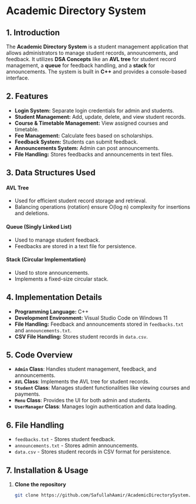 # **Academic Directory System**

## **1. Introduction**
The **Academic Directory System** is a student management application that allows administrators to manage student records, announcements, and feedback. It utilizes **DSA Concepts** like an **AVL tree** for student record management, a **queue** for feedback handling, and a **stack** for announcements. The system is built in **C++** and provides a console-based interface.

## **2. Features**
- **Login System:** Separate login credentials for admin and students.
- **Student Management:** Add, update, delete, and view student records.
- **Course & Timetable Management:** View assigned courses and timetable.
- **Fee Management:** Calculate fees based on scholarships.
- **Feedback System:** Students can submit feedback.
- **Announcements System:** Admin can post announcements.
- **File Handling:** Stores feedbacks and announcements in text files.

## **3. Data Structures Used**
#### **AVL Tree**
- Used for efficient student record storage and retrieval.
- Balancing operations (rotation) ensure O(log n) complexity for insertions and deletions.

#### **Queue (Singly Linked List)**
- Used to manage student feedback.
- Feedbacks are stored in a text file for persistence.

#### **Stack (Circular Implementation)**
- Used to store announcements.
- Implements a fixed-size circular stack.

## **4. Implementation Details**
- **Programming Language:** C++
- **Development Environment:** Visual Studio Code on Windows 11
- **File Handling:** Feedback and announcements stored in `feedbacks.txt` and `announcements.txt`.
- **CSV File Handling:** Stores student records in `data.csv`.

## **5. Code Overview**
- **`Admin` Class**: Handles student management, feedback, and announcements.
- **`AVL` Class**: Implements the AVL tree for student records.
- **`Student` Class**: Manages student functionalities like viewing courses and payments.
- **`Menu` Class**: Provides the UI for both admin and students.
- **`UserManager` Class**: Manages login authentication and data loading.

## **6. File Handling**
- `feedbacks.txt` - Stores student feedback.
- `announcements.txt` - Stores admin announcements.
- `data.csv` - Stores student records in CSV format for persistence.

## **7. Installation & Usage**
1. **Clone the repository**  
   ```sh
   git clone https://github.com/SafullahAamir/AcademicDirectorySystem.git

